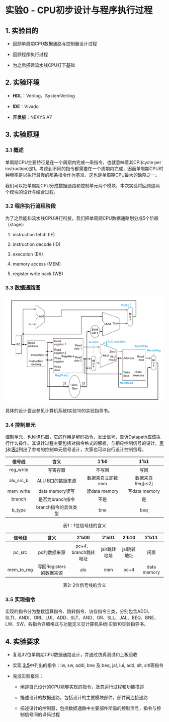# 实验0 - CPU初步设计与程序执行过程

## 1. 实验目的

-   回顾单周期CPU数据通路与控制器设计过程

-   回顾程序执行过程

-   为之后搭建流水线CPU打下基础

## 2. 实验环境

-   **HDL**：Verilog、SystemVerilog

-   **IDE**：Vivado

-   **开发板**：NEXYS A7

## 3. 实验原理

### 3.1 概述

单周期CPU主要特征是在一个周期内完成一条指令，也就意味着其CPI(cycle per instruction)是1。考虑到不同的指令都需要在一个周期内完成，因而单周期CPU时钟频率是以执行最慢的那条指令作为基准，这也是单周期CPU最大的缺陷之一。

我们可以把单周期CPU分成数据通路和控制单元两个模块，本次实验将回顾这两个模块的设计与结合过程。

### 3.2 程序执行流程阶段

为了之后能和流水线CPU进行衔接，我们把单周期CPU数据通路划分成5个阶段（stage):

1.  instruction fetch (IF)

2.  instruction decode (ID)

3.  execution (EX)

4.  memory access (MEM)

5.  register write back (WB)

### 3.3 数据通路图

![参考数据通路](pic/lab0-datapath.png)

具体的设计要点参见计算机系统Ⅰ实验10的实验指导书。

### 3.4 控制单元

控制单元，也称译码器，它的作用是解码指令，发出信号，告诉Datapath应该执行什么操作。其设计过程主要包括对指令格式的解析，与相应控制信号的设计。[表1](#Table-1)和[表2](#Table-2)列出了参考的控制单元信号设计，大家也可以自行设计控制信号。

<a name="Table-1"></a>

| **信号线** | **含义** | **1'b0** | **1'b1** |
| :---------: | :------------------: | :---------------: | :----------------: |
| reg\_write  | 写寄存器            | 不写回           | 写回            |
| alu\_src\_b | ALU B口的数据来源    | 数据来自立即数imm | 数据来自Reg\[rs2\] |
| mem\_write  | data memory读写    | 读data memory    | 写data memory |
| branch      | 是否为branch指令    | 不是             | 是             |
| b\_type     | branch指令的具体类型 | bne             | beq           |

<center>表1：1位信号线的含义</center>

<a name="Table-2"></a>

| **信号线** | **含义** | **2'b00** | **2'b01** | **2'b10** | **2'b11** |
| :----------: | :---------------------: | :------------------: | :----------: | :---------: | :---------: |
| pc\_src      | pc的数据来源            | pc+4，branch跳转地址 | jalr跳转地址 | jal跳转地址 | 闲置        |
| mem\_to\_reg | 写回Registers的数据来源 | alu                  | imm          | pc+4        | data memory |

<center>表2: 2位信号线的含义</center>

<a name="Chapter-3.5"></a>

### 3.5 实现指令

实现的指令分为整数运算指令、跳转指令、访存指令三类，分别包含ADDI、SLTI、ANDI、ORI、LUI、ADD、SLT、AND、OR、SLL、JAL、BEQ、BNE、LW、SW。各指令详细格式与功能定义见计算机系统I实验10实验指导书。

## 4. 实验要求

-   复现32位单周期CPU数据通路设计，并通过仿真测试和上板验收

-   实现 [**3.5**](#Chapter-3.5)中列出的指令：lw, sw, addi, bne 及 beq, jal, lui, add, slt, slti等指令
    
-   完成实验报告：

    -   阐述自己设计的CPU能够实现的指令，及其运行过程和功能描述

    -   描述设计的数据通路，包括设计的主要模块部件，部件间连接通路

    -   描述设计的控制器，包括数据通路中主要部件所需的控制信号，指令与控制信号间的译码过程
